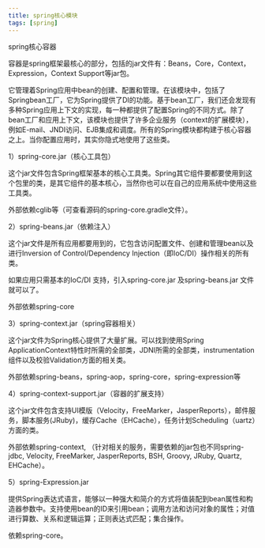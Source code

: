 ```yaml
---
title: spring核心模块
tags: [spring]
---
```


spring核心容器

容器是spring框架最核心的部分，包括的jar文件有：Beans，Core，Context，Expression，Context Support等jar包。

它管理着Spring应用中bean的创建、配置和管理。在该模块中，包括了Springbean工厂，它为Spring提供了DI的功能。基于bean工厂，我们还会发现有多种Spring应用上下文的实现，每一种都提供了配置Spring的不同方式。除了bean工厂和应用上下文，该模块也提供了许多企业服务（context的扩展模块），例如E-mail、JNDI访问、EJB集成和调度。所有的Spring模块都构建于核心容器之上。当你配置应用时，其实你隐式地使用了这些类。

1）spring-core.jar（核心工具包）

这个jar文件包含Spring框架基本的核心工具类。Spring其它组件要都要使用到这个包里的类，是其它组件的基本核心，当然你也可以在自己的应用系统中使用这些工具类。

外部依赖cglib等（可查看源码的spring-core.gradle文件）。

2）spring-beans.jar（依赖注入）

这个jar文件是所有应用都要用到的，它包含访问配置文件、创建和管理bean以及进行Inversion of Control/Dependency Injection（即IoC/DI）操作相关的所有类。

如果应用只需基本的IoC/DI 支持，引入spring-core.jar 及spring-beans.jar 文件就可以了。

外部依赖spring-core

3）spring-context.jar（spring容器相关）

这个jar文件为Spring核心提供了大量扩展。可以找到使用Spring ApplicationContext特性时所需的全部类，JDNI所需的全部类，instrumentation组件以及校验Validation方面的相关类。

外部依赖spring-beans，spring-aop，spring-core，spring-expression等

4）spring-context-support.jar（容器的扩展支持）

这个jar文件包含支持UI模版（Velocity，FreeMarker，JasperReports），邮件服务，脚本服务(JRuby)，缓存Cache（EHCache），任务计划Scheduling（uartz）方面的类。

外部依赖spring-context, （针对相关的服务，需要依赖的jar包也不同spring-jdbc, Velocity, FreeMarker, JasperReports, BSH, Groovy, JRuby, Quartz, EHCache）。

5）spring-Expression.jar

提供Spring表达式语言，能够以一种强大和简介的方式将值装配到bean属性和构造器参数中。支持使用bean的ID来引用bean；调用方法和访问对象的属性；对值进行算数、关系和逻辑运算；正则表达式匹配；集合操作。

依赖spring-core。